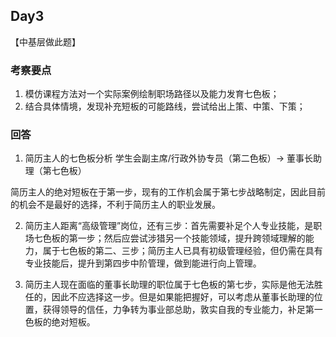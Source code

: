 ## Day3
【中基层做此题】
### 考察要点
1. 模仿课程方法对一个实际案例绘制职场路径以及能力发育七色板；
2. 结合具体情境，发现补充短板的可能路线，尝试给出上策、中策、下策；


### 回答
1. 简历主人的七色板分析
学生会副主席/行政外协专员（第二色板）-> 董事长助理（第七色板）

简历主人的绝对短板在于第一步，现有的工作机会属于第七步战略制定，因此目前的机会不是最好的选择，不利于简历主人的职业发展。

2. 简历主人距离“高级管理”岗位，还有三步：首先需要补足个人专业技能，是职场七色板的第一步；然后应尝试涉猎另一个技能领域，提升跨领域理解的能力，属于七色板的第二、三步；简历主人已具有初级管理经验，但仍需在具有专业技能后，提升到第四步中阶管理，做到能进行向上管理。

3. 简历主人现在面临的董事长助理的职位属于七色板的第七步，实际是他无法胜任的，因此不应选择这一步。但是如果能把握好，可以考虑从董事长助理的位置，获得领导的信任，力争转为事业部总助，敦实自我的专业能力，补足第一色板的绝对短板。
